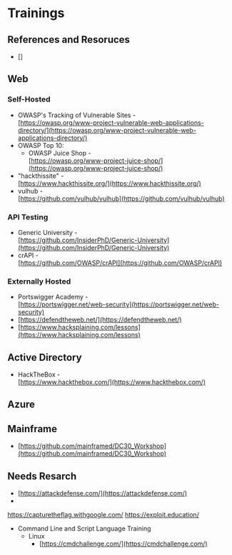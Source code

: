 <!---------------------------------------------------------------------------------
Copyright: (c) BLS OPS LLC.
This program is free software: you can redistribute it and/or modify
it under the terms of the GNU General Public License as published by
the Free Software Foundation, version 3.
This program is distributed in the hope that it will be useful,
but WITHOUT ANY WARRANTY; without even the implied warranty of
MERCHANTABILITY or FITNESS FOR A PARTICULAR PURPOSE. See the
GNU General Public License for more details.
You should have received a copy of the GNU General Public License
along with this program. If not, see <https://www.gnu.org/licenses/>.
--------------------------------------------------------------------------------->
# Trainings
## References and Resoruces
* []

## Web
### Self-Hosted

* OWASP's Tracking of Vulnerable Sites -<br />[https://owasp.org/www-project-vulnerable-web-applications-directory/](https://owasp.org/www-project-vulnerable-web-applications-directory/)
* OWASP Top 10:
	* OWASP Juice Shop -<br />[https://owasp.org/www-project-juice-shop/](https://owasp.org/www-project-juice-shop/)
* "hackthissite" -<br />[https://www.hackthissite.org/](https://www.hackthissite.org/)
* vulhub -<br />[https://github.com/vulhub/vulhub](https://github.com/vulhub/vulhub)


### API Testing
* Generic University -<br />[https://github.com/InsiderPhD/Generic-University](https://github.com/InsiderPhD/Generic-University)
* crAPI -<br />[https://github.com/OWASP/crAPI](https://github.com/OWASP/crAPI)

### Externally Hosted

* Portswigger Academy -<br />[https://portswigger.net/web-security](https://portswigger.net/web-security)
* [https://defendtheweb.net/](https://defendtheweb.net/)
* [https://www.hacksplaining.com/lessons](https://www.hacksplaining.com/lessons)


## Active Directory
* HackTheBox -<br />[https://www.hackthebox.com/](https://www.hackthebox.com/)

## Azure

## Mainframe

* [https://github.com/mainframed/DC30_Workshop](https://github.com/mainframed/DC30_Workshop)

## Needs Resarch

* [https://attackdefense.com/](https://attackdefense.com/)
* 
https://capturetheflag.withgoogle.com/
https://exploit.education/

* Command Line and Script Language Training
	* Linux
		* [https://cmdchallenge.com/](https://cmdchallenge.com/)